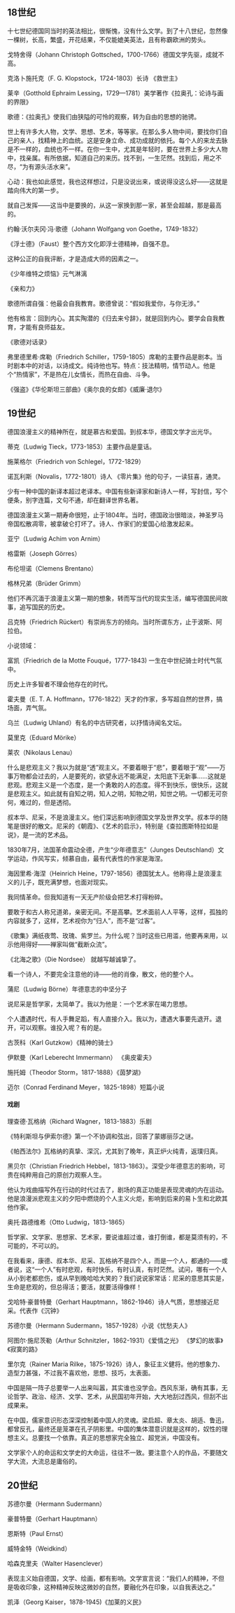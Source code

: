 ## 18世纪

十七世纪德国同当时的英法相比，很惭愧，没有什么文学。到了十八世纪，忽然像一棵树，长高，繁盛，开花结果，不仅能媲美英法，且有称霸欧洲的势头。

戈特舍得（Johann Christoph Gottsched，1700-1766）德国文学先驱，成就不高。

克洛卜施托克（F. G. Klopstock，1724-1803）长诗 《救世主》

莱辛（Gotthold Ephraim Lessing，1729—1781）美学著作《拉奥孔：论诗与画的界限》

歌德：《拉奥孔》使我们由狭隘的可怜的观察，转为自由的思想的驰骋。

世上有许多大人物，文学、思想、艺术，等等家。在那么多人物中间，要找你们自己的亲人，找精神上的血统。这是安身立命、成功成就的依托。每个人的来龙去脉是不一样的，血统也不一样。在你一生中，尤其是年轻时，要在世界上多少大人物中，找亲属。有所依据，知道自己的来历。找不到，一生茫然。找到后，用之不尽，“为有源头活水来”。

心动：我也如此感觉，我也这样想过，只是没说出来，或说得没这么好——这就是踏向伟大的第一步。

就自己发挥——这当中是要换的，从这一家换到那一家，甚至会超越，那是最高的。

约翰·沃尔夫冈·冯·歌德（Johann Wolfgang von Goethe，1749-1832）

《浮士德》（Faust）整个西方文化即浮士德精神，自强不息。

这种公正的自我评断，才是造成大师的因素之一。

《少年维特之烦恼》元气淋漓

《亲和力》

歌德所谓自强：他最会自我教育。歌德曾说：“假如我爱你，与你无涉。”

他有格言：回到内心。其实陶潜的《归去来兮辞》，就是回到内心。要学会自我教育，才能有良师益友。

《歌德对话录》

弗里德里希·席勒（Friedrich Schiller，1759-1805）席勒的主要作品是剧本。当时剧本中的对话，以诗成文。纯诗他也写。特点：技法精明，情节动人。他是个“热情家”，不是热在儿女情长，而热在自由、斗争。

《强盗》《华伦斯坦三部曲》《奥尔良的女郎》《威廉·退尔》


## 19世纪

德国浪漫主义的精神所在，就是慕古和爱国。到叔本华，德国文学才出光华。

蒂克（Ludwig Tieck，1773-1853）主要作品是童话。

施莱格尔（Friedrich von Schlegel，1772-1829）

诺瓦利斯（Novalis，1772-1801）诗人 《零片集》他的句子，一读狂喜，通灵。


少有一种中国的新译本超过老译本。中国有些新译家和新诗人一样，写封信，写个便条，别字连篇，文句不通，却在翻译世界名著。

德国浪漫主义第一期寿命很短，止于1804年。当时，德国政治很暗淡，神圣罗马帝国松散凋零，被拿破仑打坏了。诗人、作家们的爱国心给激发起来。

亚宁（Ludwig Achim von Arnim）

格雷斯（Joseph Görres）

布伦坦诺（Clemens Brentano）

格林兄弟（Brüder Grimm）

他们不再沉湎于浪漫主义第一期的想象，转而写当代的现实生活，编写德国民间故事，追写国民的历史。

吕克特（Friedrich Rückert）有崇尚东方的倾向。当时所谓东方，止于波斯、阿拉伯。

小说领域：

富凯（Friedrich de la Motte Fouqué，1777-1843) 一生在中世纪骑士时代气氛中。

历史上许多智者不理会他存在的时代。

霍夫曼（E. T. A. Hoffmann，1776-1822）天才的作家，多写超自然的世界，搞场面，弄气氛。

乌兰（Ludwig Uhland）有名的中古研究者，以抒情诗闻名文坛。

莫里克（Eduard Mörike）

莱农（Nikolaus Lenau）

什么是悲观主义？我以为就是“透”观主义。不要着眼于“悲”，要着眼于“观”——万事万物都会过去的，人是要死的，欲望永远不能满足，太阳底下无新事……这就是悲观。悲观主义是一个态度，是一个勇敢的人的态度。得不到快乐，很快乐，这就是悲观主义。如此就有自知之明，知人之明，知物之明，知世之明。一切都无可奈何，难过的，但是透彻。

叔本华、尼采，不是浪漫主义。他们深远影响到德国文学及世界文学。叔本华的随笔是很好的散文。尼采的《朝霞》、《艺术的启示》，特别是《查拉图斯特拉如是说》，是一流的艺术品。


1830年7月，法国革命震动全德，产生“少年德意志”（Junges Deutschland）文学运动，作风写实，倾慕自由，最有代表性的作家是海涅。

海因里希·海涅（Heinrich Heine，1797-1856）德国犹太人。他称得上是浪漫主义的儿子，既充满梦想，也面对现实。

我同情革命。但我知道有一天无产阶级会把艺术打得粉碎。

要敢于和古人称兄道弟，亲密无间。不是高攀。艺术面前人人平等，这样，孤独的内容就多了，这样，艺术视你为“归人”，而不是“过客”。

《歌集》满纸夜莺、玫瑰、紫罗兰。为什么呢？当时这些已用滥，他要再来用，以示他用得好——禅家叫做“截断众流”。

《北海之歌》（Die Nordsee） 就越写越诚挚了。

看一个诗人，不要完全注意他的诗——他的肖像，散文，他的整个人。

蒲尼（Ludwig Börne）年德意志的中坚分子


说尼采是哲学家，太简单了。我以为他是：一个艺术家在竭力思想。

个人遭遇时代，有人手舞足蹈，有人直接介入。我以为，遭遇大事要先退开。退开，可以观察。谁投入呢？有的是。

古茨科（Karl Gutzkow）《精神的骑士》

伊默曼（Karl Leberecht Immermann） 《奥皮霍夫》

施托姆（Theodor Storm，1817-1888）《茵梦湖》

迈尔（Conrad Ferdinand Meyer，1825-1898）短篇小说

#### 戏剧

理查德·瓦格纳（Richard Wagner，1813-1883）乐剧  

《特利斯坦与伊索尔德》第一个不协调和弦出，回答了蒙娜丽莎之谜。

《帕西法尔》瓦格纳的真挚、深沉，尤其到了晚年，真正炉火纯青，返璞归真。

黑贝尔（Christian Friedrich Hebbel，1813-1863）。深受少年德意志的影响，可贵在纯粹用自己的原创力观察人生。

他认为戏曲描写外在行动的时代过去了，剧场的真正功能是表现灵魂的内在运动。他是浪漫派悲观主义的夕阳中燃烧的个人主义火炬，影响到后来的易卜生和北欧其他作家。

奥托·路德维希（Otto Ludwig，1813-1865）

哲学家、文学家、思想家、艺术家，要说谁超过谁，谁打倒谁，都是莫须有的，不可能的，不可以的。

在我看来，康德、叔本华、尼采、瓦格纳不是四个人，而是一个人，都通的——或者说，这“一个人”有时悲观，有时快乐，有时认真，有时茫然。试问，哪有一个人从小到老都悲伤，或从早到晚哈哈大笑的？我们说说家常话：尼采的意思其实是，生命是悲观的，但总得活；要活，就要活得像样！

戈哈特·豪普特曼（Gerhart Hauptmann，1862-1946）诗人气质，思想接近尼采。代表作《沉钟》

苏德尔曼（Hermann Sudermann，1857-1928）小说《忧愁夫人》

阿图尔·施尼茨勒（Arthur Schnitzler，1862-1931）《爱情之光》 《梦幻的故事》《寂寞的路》

里尔克（Rainer Maria Rilke，1875-1926）诗人，象征主义健将。他的想象力、造型力甚强，不过我不喜欢他，思想、技巧，太表面。

中国是隔一阵子总要举一人出来叫嚣，其实谁也没学会。西风东渐，确有其事，无论哲学、政治、经济、文学、艺术，从民国初年开始，大大地刮过西风，但刮不出成果来。

在中国，儒家意识形态深深控制着中国人的灵魂。梁启超、章太炎、胡适、鲁迅，都曾反孔，最终还是笼罩在孔子阴影里。中国的集体潜意识就是这样的，奴性的理想主义。总要找一个依靠。真正的思想家完全独立、超党派，中国没有。

文学家个人的命运和文学史的大命运，往往不一致。要注意个人的作品，不要随文学大流，大流总是庸俗的。


## 20世纪

苏德尔曼（Hermann Sudermann）

豪普特曼（Gerhart Hauptmann）

恩斯特（Paul Ernst）

威特金特（Weidkind）

哈森克里夫（Walter Hasenclever）

表现主义始自德国，文学、绘画，都有影响。文学宣言说：“我们人的精神，不但是吸收印象，这种精神反映这微妙的自然，要融化外在印象，以自我表达之。”

凯泽（Georg Kaiser，1878-1945)《加莱的义民》